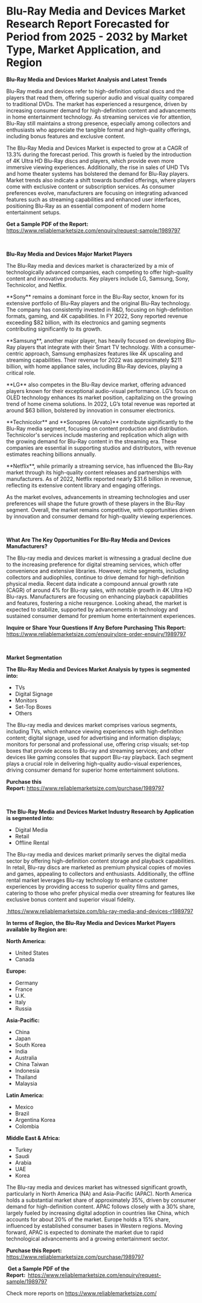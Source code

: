 <p><h1>Blu-Ray Media and Devices Market Research Report Forecasted for Period from 2025 -  2032 by Market Type, Market Application, and Region</h1></p><p><strong>Blu-Ray Media and Devices Market Analysis and Latest Trends</strong></p>
<p><p>Blu-Ray media and devices refer to high-definition optical discs and the players that read them, offering superior audio and visual quality compared to traditional DVDs. The market has experienced a resurgence, driven by increasing consumer demand for high-definition content and advancements in home entertainment technology. As streaming services vie for attention, Blu-Ray still maintains a strong presence, especially among collectors and enthusiasts who appreciate the tangible format and high-quality offerings, including bonus features and exclusive content.</p><p>The Blu-Ray Media and Devices Market is expected to grow at a CAGR of 13.3% during the forecast period. This growth is fueled by the introduction of 4K Ultra HD Blu-Ray discs and players, which provide even more immersive viewing experiences. Additionally, the rise in sales of UHD TVs and home theater systems has bolstered the demand for Blu-Ray players. Market trends also indicate a shift towards bundled offerings, where players come with exclusive content or subscription services. As consumer preferences evolve, manufacturers are focusing on integrating advanced features such as streaming capabilities and enhanced user interfaces, positioning Blu-Ray as an essential component of modern home entertainment setups.</p></p>
<p><strong>Get a Sample PDF of the Report:&nbsp;</strong> <a href="https://www.reliablemarketsize.com/enquiry/request-sample/1989797?utm_campaign=2460&utm_medium=2&utm_source=Github&utm_content=ia&utm_term=06042025&utm_id=blu-ray-media-and-devices">https://www.reliablemarketsize.com/enquiry/request-sample/1989797</a></p>
<p>&nbsp;</p>
<p><strong>Blu-Ray Media and Devices Major Market Players</strong></p>
<p><p>The Blu-Ray media and devices market is characterized by a mix of technologically advanced companies, each competing to offer high-quality content and innovative products. Key players include LG, Samsung, Sony, Technicolor, and Netflix.</p><p>**Sony** remains a dominant force in the Blu-Ray sector, known for its extensive portfolio of Blu-Ray players and the original Blu-Ray technology. The company has consistently invested in R&D, focusing on high-definition formats, gaming, and 4K capabilities. In FY 2022, Sony reported revenue exceeding $82 billion, with its electronics and gaming segments contributing significantly to its growth.</p><p>**Samsung**, another major player, has heavily focused on developing Blu-Ray players that integrate with their Smart TV technology. With a consumer-centric approach, Samsung emphasizes features like 4K upscaling and streaming capabilities. Their revenue for 2022 was approximately $211 billion, with home appliance sales, including Blu-Ray devices, playing a critical role.</p><p>**LG** also competes in the Blu-Ray device market, offering advanced players known for their exceptional audio-visual performance. LG’s focus on OLED technology enhances its market position, capitalizing on the growing trend of home cinema solutions. In 2022, LG’s total revenue was reported at around $63 billion, bolstered by innovation in consumer electronics.</p><p>**Technicolor** and **Sonopres (Arvato)** contribute significantly to the Blu-Ray media segment, focusing on content production and distribution. Technicolor's services include mastering and replication which align with the growing demand for Blu-Ray content in the streaming era. These companies are essential in supporting studios and distributors, with revenue estimates reaching billions annually.</p><p>**Netflix**, while primarily a streaming service, has influenced the Blu-Ray market through its high-quality content releases and partnerships with manufacturers. As of 2022, Netflix reported nearly $31.6 billion in revenue, reflecting its extensive content library and engaging offerings.</p><p>As the market evolves, advancements in streaming technologies and user preferences will shape the future growth of these players in the Blu-Ray segment. Overall, the market remains competitive, with opportunities driven by innovation and consumer demand for high-quality viewing experiences.</p></p>
<p>&nbsp;</p>
<p><strong>What Are The Key Opportunities For Blu-Ray Media and Devices Manufacturers?</strong></p>
<p><p>The Blu-ray media and devices market is witnessing a gradual decline due to the increasing preference for digital streaming services, which offer convenience and extensive libraries. However, niche segments, including collectors and audiophiles, continue to drive demand for high-definition physical media. Recent data indicate a compound annual growth rate (CAGR) of around 4% for Blu-ray sales, with notable growth in 4K Ultra HD Blu-rays. Manufacturers are focusing on enhancing playback capabilities and features, fostering a niche resurgence. Looking ahead, the market is expected to stabilize, supported by advancements in technology and sustained consumer demand for premium home entertainment experiences.</p></p>
<p><strong>Inquire or Share Your Questions If Any Before Purchasing This Report:</strong> <a href="https://www.reliablemarketsize.com/enquiry/pre-order-enquiry/1989797?utm_campaign=2460&utm_medium=2&utm_source=Github&utm_content=ia&utm_term=06042025&utm_id=blu-ray-media-and-devices">https://www.reliablemarketsize.com/enquiry/pre-order-enquiry/1989797</a></p>
<p>&nbsp;</p>
<p><strong>Market Segmentation</strong></p>
<p><strong>The Blu-Ray Media and Devices Market Analysis by types is segmented into:</strong></p>
<p><ul><li>TVs</li><li>Digital Signage</li><li>Monitors</li><li>Set-Top Boxes</li><li>Others</li></ul></p>
<p><p>The Blu-ray media and devices market comprises various segments, including TVs, which enhance viewing experiences with high-definition content; digital signage, used for advertising and information displays; monitors for personal and professional use, offering crisp visuals; set-top boxes that provide access to Blu-ray and streaming services; and other devices like gaming consoles that support Blu-ray playback. Each segment plays a crucial role in delivering high-quality audio-visual experiences, driving consumer demand for superior home entertainment solutions.</p></p>
<p><strong>Purchase this Report:&nbsp;</strong><a href="https://www.reliablemarketsize.com/purchase/1989797?utm_campaign=2460&utm_medium=2&utm_source=Github&utm_content=ia&utm_term=06042025&utm_id=blu-ray-media-and-devices">https://www.reliablemarketsize.com/purchase/1989797</a></p>
<p>&nbsp;</p>
<p><strong>The Blu-Ray Media and Devices Market Industry Research by Application is segmented into:</strong></p>
<p><ul><li>Digital Media</li><li>Retail</li><li>Offline Rental</li></ul></p>
<p><p>The Blu-ray media and devices market primarily serves the digital media sector by offering high-definition content storage and playback capabilities. In retail, Blu-ray discs are marketed as premium physical copies of movies and games, appealing to collectors and enthusiasts. Additionally, the offline rental market leverages Blu-ray technology to enhance customer experiences by providing access to superior quality films and games, catering to those who prefer physical media over streaming for features like exclusive bonus content and superior visual fidelity.</p></p>
<p><a href="https://www.reliablemarketsize.com/blu-ray-media-and-devices-r1989797?utm_campaign=2460&utm_medium=2&utm_source=Github&utm_content=ia&utm_term=06042025&utm_id=blu-ray-media-and-devices">&nbsp;https://www.reliablemarketsize.com/blu-ray-media-and-devices-r1989797</a></p>
<p><strong>In terms of Region, the Blu-Ray Media and Devices Market Players available by Region are:</strong></p>
<p>
    <p> <strong> North America: </strong>
        <ul>
            <li>United States</li>
            <li>Canada</li>
        </ul>
        </p> 
    <p> <strong> Europe: </strong>
        <ul>
            <li>Germany</li>
            <li>France</li>
            <li>U.K.</li>
            <li>Italy</li>
            <li>Russia</li>
        </ul>
        </p> 
    <p> <strong> Asia-Pacific: </strong>
        <ul>
            <li>China</li>
            <li>Japan</li>
            <li>South Korea</li>
            <li>India</li>
            <li>Australia</li>
            <li>China Taiwan</li>
            <li>Indonesia</li>
            <li>Thailand</li>
            <li>Malaysia</li>
        </ul>
        </p> 
    <p> <strong> Latin America: </strong>
        <ul>
            <li>Mexico</li>
            <li>Brazil</li>
            <li>Argentina Korea</li>
            <li>Colombia</li>
        </ul>
        </p> 
    <p> <strong> Middle East & Africa: </strong>
        <ul>
            <li>Turkey</li>
            <li>Saudi</li>
            <li>Arabia</li>
            <li>UAE</li>
            <li>Korea</li>
        </ul>
    </p>
    </p>
<p><p>The Blu-ray media and devices market has witnessed significant growth, particularly in North America (NA) and Asia-Pacific (APAC). North America holds a substantial market share of approximately 35%, driven by consumer demand for high-definition content. APAC follows closely with a 30% share, largely fueled by increasing digital adoption in countries like China, which accounts for about 20% of the market. Europe holds a 15% share, influenced by established consumer bases in Western regions. Moving forward, APAC is expected to dominate the market due to rapid technological advancements and a growing entertainment sector.</p></p>
<p><strong>Purchase this Report: </strong><a href="https://www.reliablemarketsize.com/purchase/1989797?utm_campaign=2460&utm_medium=2&utm_source=Github&utm_content=ia&utm_term=06042025&utm_id=blu-ray-media-and-devices">https://www.reliablemarketsize.com/purchase/1989797</a></p>
<p>&nbsp;<strong>Get a Sample PDF of the Report:&nbsp;&nbsp;</strong><a href="https://www.reliablemarketsize.com/enquiry/request-sample/1989797?utm_campaign=2460&utm_medium=2&utm_source=Github&utm_content=ia&utm_term=06042025&utm_id=blu-ray-media-and-devices">https://www.reliablemarketsize.com/enquiry/request-sample/1989797</a></p>
<p><strong></strong></p>
<p>Check more reports on <a href="https://www.reliablemarketsize.com/?utm_campaign=2460&utm_medium=2&utm_source=Github&utm_content=ia&utm_term=06042025&utm_id=blu-ray-media-and-devices">https://www.reliablemarketsize.com/</a></p>